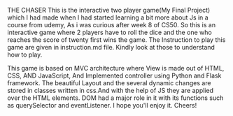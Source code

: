 THE CHASER
This is the interactive two player game(My Final Project) which I had made when I had started learning a bit more about Js in a course from udemy,
As i was curious after week 8 of CS50.
So this is an interactive game where 2 players have to roll the dice and the one who reaches the score of twenty first wins the game.
The Instruction to play this game are given in instruction.md file. Kindly look at those to understand how to play.

This game is based on MVC architecture where View is made out of HTML, CSS, AND JavaScript, And Implemented controller using Python and Flask framework.
The beautiful Layout and the several dynamic changes are stored in classes written in css.And with the help of JS they are applied over the HTML elements.
DOM had a major role in it with its functions such as querySelector and eventListener. I hope you'll enjoy it. Cheers!
